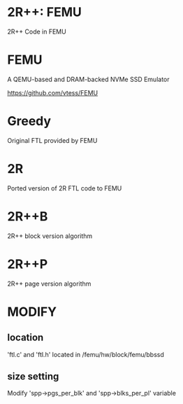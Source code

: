 # 2R++: FEMU
2R++ Code in FEMU

# FEMU
A QEMU-based and DRAM-backed NVMe SSD Emulator

https://github.com/vtess/FEMU

# Greedy
Original FTL provided by FEMU

# 2R
Ported version of 2R FTL code to FEMU

# 2R++B
2R++ block version algorithm

# 2R++P
2R++ page version algorithm

# MODIFY
## location
'ftl.c' and 'ftl.h' located in /femu/hw/block/femu/bbssd
## size setting
Modify 'spp->pgs_per_blk' and 'spp->blks_per_pl' variable
